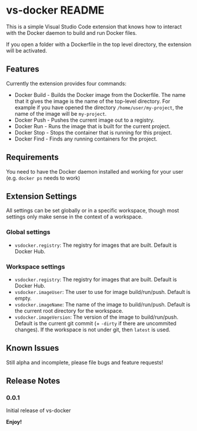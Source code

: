 # vs-docker README

This is a simple Visual Studio Code extension that knows how to interact with the Docker daemon to
build and run Docker files.

If you open a folder with a Dockerfile in the top level directory, the extension will be activated.

## Features

Currently the extension provides four commands:
   * Docker Build - Builds the Docker image from the Dockerfile.  The name that it gives the image is the
    name of the top-level directory.  For example if you have opened the directory `/home/user/my-project`,
    the name of the image will be `my-project`.
   * Docker Push - Pushes the current image out to a registry.
   * Docker Run - Runs the image that is built for the current project.
   * Docker Stop - Stops the container that is running for this project.
   * Docker Find - Finds any running containers for the project.

## Requirements

You need to have the Docker daemon installed and working for your user (e.g. `docker ps` needs to work)

## Extension Settings
All settings can be set globally or in a specific workspace, though most
settings only make sense in the context of a workspace.

### Global settings

   * `vsdocker.registry`: The registry for images that are built. Default is Docker Hub.

### Workspace settings
   * `vsdocker.registry`: The registry for images that are built. Default is Docker Hub.
   * `vsdocker.imageUser`: The user to use for image build/run/push. Default is empty.
   * `vsdocker.imageName`: The name of the image to build/run/push. Default is the current root directory for the workspace.
   * `vsdocker.imageVersion`: The version of the image to build/run/push. Default is the current git commit (+ `-dirty` if there are uncommited changes).  If
the workspace is not under git, then `latest` is used.

## Known Issues

Still alpha and incomplete, please file bugs and feature requests!

## Release Notes

### 0.0.1

Initial release of vs-docker

**Enjoy!**
